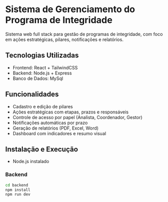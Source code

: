 # Sistema de Gerenciamento do Programa de Integridade

Sistema web full stack para gestão de programas de integridade, com foco em ações estratégicas, pilares, notificações e relatórios.

## Tecnologias Utilizadas
- Frontend: React + TailwindCSS
- Backend: Node.js + Express
- Banco de Dados: MySql

## Funcionalidades
- Cadastro e edição de pilares
- Ações estratégicas com etapas, prazos e responsáveis
- Controle de acesso por papel (Analista, Coordenador, Gestor)
- Notificações automáticas por prazo
- Geração de relatórios (PDF, Excel, Word)
- Dashboard com indicadores e resumo visual

## Instalação e Execução

- Node.js instalado

### Backend
```bash
cd backend
npm install
npm run dev
